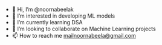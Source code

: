 - 👋 Hi, I’m @noornabeelak
- 👀 I’m interested in developing ML models
- 🌱 I’m currently learning DSA
- 💞️ I’m looking to collaborate on Machine Learning projects
- 📫 How to reach me mailnoornabeela@gmail.com

<!---
noornabeelak/noornabeelak is a ✨ special ✨ repository because its `README.md` (this file) appears on your GitHub profile.
You can click the Preview link to take a look at your changes.
--->
